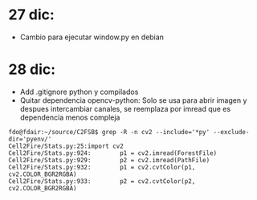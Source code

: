 # 27 dic:
 - Cambio para ejecutar window.py en debian

# 28 dic: 
 - Add .gitignore python y compilados
 - Quitar dependencia opencv-python: Solo se usa para abrir imagen y despues intercambiar canales, se reemplaza por imread que es dependencia menos compleja
```
fdo@fdair:~/source/C2FSB$ grep -R -n cv2 --include='*py' --exclude-dir='pyenv/'
Cell2Fire/Stats.py:25:import cv2
Cell2Fire/Stats.py:924:        p1 = cv2.imread(ForestFile)
Cell2Fire/Stats.py:929:        p2 = cv2.imread(PathFile)
Cell2Fire/Stats.py:932:        p1 = cv2.cvtColor(p1, cv2.COLOR_BGR2RGBA)
Cell2Fire/Stats.py:933:        p2 = cv2.cvtColor(p2, cv2.COLOR_BGR2RGBA)
```

